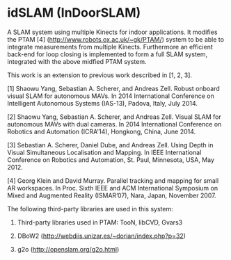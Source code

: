 idSLAM (InDoorSLAM)
======

A SLAM system using multiple Kinects for indoor applications. It modifies the PTAM [4] (http://www.robots.ox.ac.uk/~gk/PTAM/) 
system to be able to integrate measurements from multiple Kinects. Furthermore an efficient back-end for loop closing is implemented 
to form a full SLAM system, integrated with the above midfied PTAM system.

This work is an extension to previous work described in [1, 2, 3].

[1]	Shaowu Yang, Sebastian A. Scherer, and Andreas Zell. Robust onboard visual SLAM for autonomous MAVs. 
    In 2014 International Conference on Intelligent Autonomous Systems (IAS-13), Padova, Italy, July 2014. 

[2]	Shaowu Yang, Sebastian A. Scherer, and Andreas Zell. Visual SLAM for autonomous MAVs with dual cameras. 
    In 2014 International Conference on Robotics and Automation (ICRA'14), Hongkong, China, June 2014.

[3] Sebastian A. Scherer, Daniel Dube, and Andreas Zell. Using Depth in Visual Simultaneous Localisation and Mapping. 
    In IEEE International Conference on Robotics and Automation, St. Paul, Minnesota, USA, May 2012. 

[4] Georg Klein and David Murray. Parallel tracking and mapping for small AR workspaces. 
    In Proc. Sixth IEEE and ACM International Symposium on Mixed and Augmented Reality (ISMAR’07), Nara, Japan, November 2007.

The following third-party libraries are used in this system:

1. Third-party libraries used in PTAM: TooN, libCVD, Gvars3

2. DBoW2 (http://webdiis.unizar.es/~dorian/index.php?p=32)

3. g2o (http://openslam.org/g2o.html)
